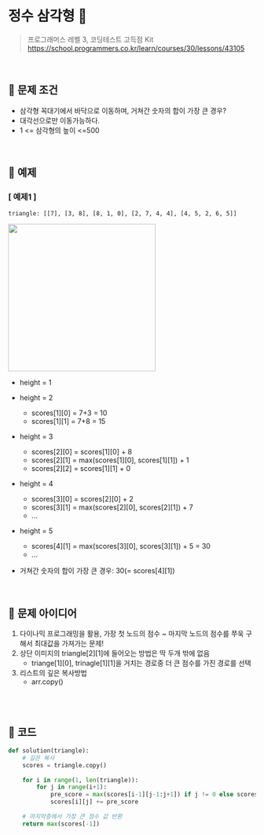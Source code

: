 # 정수 삼각형 🔼
> 프로그래머스 레벨 3, 코딩테스트 고득점 Kit <br>
> https://school.programmers.co.kr/learn/courses/30/lessons/43105


<br>

## 🔼 문제 조건
- 삼각형 꼭대기에서 바닥으로 이동하며, 거쳐간 숫자의 합이 가장 큰 경우?
- 대각선으로만 이동가능하다.
- 1 <= 삼각형의 높이 <=500

<br>

## 🔼 예제

### [ 예제1 ]
```
triangle: [[7], [3, 8], [8, 1, 0], [2, 7, 4, 4], [4, 5, 2, 6, 5]]
```

<img src ="https://github.com/mangdo/Algorithm/assets/70243735/896e6072-66b1-426e-8d4c-ed39eb17b400" width="300px">


- height = 1
- height = 2
    - scores[1][0] = 7+3 = 10
    - scores[1][1] = 7+8 = 15
- height = 3
    - scores[2][0] = scores[1][0] + 8
    - scores[2][1] = max(scores[1][0], scores[1][1]) + 1
    - scores[2][2] = scores[1][1] + 0
- height = 4
    - scores[3][0] = scores[2][0] + 2
    - scores[3][1] = max(scores[2][0], scores[2][1]) + 7
    - ...

- height = 5
    - scores[4][1] = max(scores[3][0], scores[3][1]) + 5 = 30
    - ...

- 거쳐간 숫자의 합이 가장 큰 경우: 30(= scores[4][1])

<br>

## 🔼 문제 아이디어
1. 다이나믹 프로그래밍을 활용, 가장 첫 노드의 점수 ~ 마지막 노드의 점수를 쭈욱 구해서 최대값을 가져가는 문제!
2. 상단 이미지의 triangle[2][1]에 들어오는 방법은 딱 두개 밖에 없음
    - triange[1][0], trinagle[1][1]을 거치는 경로중 더 큰 점수를 가진 경로를 선택
3. 리스트의 깊은 복사방법
    - arr.copy()


<br>
<br>

## 🔼 코드

```python
def solution(triangle):
    # 깊은 복사
    scores = triangle.copy()
    
    for i in range(1, len(triangle)):
        for j in range(i+1):
            pre_score = max(scores[i-1][j-1:j+1]) if j != 0 else scores[i-1][j]
            scores[i][j] += pre_score
    
    # 마지막층에서 가장 큰 점수 값 반환
    return max(scores[-1])
```